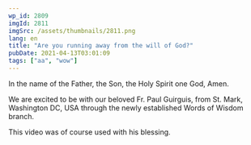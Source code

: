 ```yaml
---
wp_id: 2809
imgId: 2811
imgSrc: /assets/thumbnails/2811.png
lang: en
title: "Are you running away from the will of God?"
pubDate: 2021-04-13T03:01:09
tags: ["aa", "wow"]
---
```

<!-- page: 6 -->

<p>In the name of the Father, the Son, the Holy Spirit one God, Amen.</p>
<p>We are excited to be with our beloved Fr. Paul Guirguis, from St. Mark, Washington DC, USA through the newly established Words of Wisdom branch.</p>
<p>This video was of course used with his blessing.</p>
<p>&nbsp;</p>
